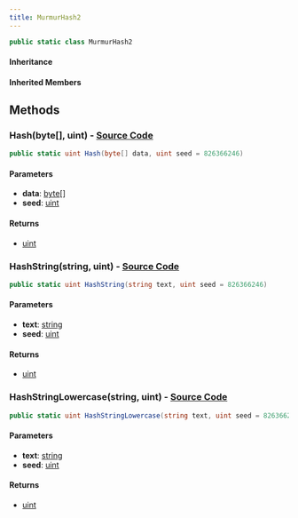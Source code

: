 ```yaml
---
title: MurmurHash2
---
```


```csharp
public static class MurmurHash2
```

#### Inheritance

#### Inherited Members

## Methods

### **Hash(byte[], uint)** - [Source Code](https://github.com/swiftly-solution/swiftlys2/blob/main/managed/src/SwiftlyS2.Shared/Misc/MurmurHash2.cs#L10)

```csharp
public static uint Hash(byte[] data, uint seed = 826366246)
```

#### Parameters

- **data**: [byte](https://learn.microsoft.com/dotnet/api/system.byte)[]
- **seed**: [uint](https://learn.microsoft.com/dotnet/api/system.uint32)

#### Returns

- [uint](https://learn.microsoft.com/dotnet/api/system.uint32)

### **HashString(string, uint)** - [Source Code](https://github.com/swiftly-solution/swiftlys2/blob/main/managed/src/SwiftlyS2.Shared/Misc/MurmurHash2.cs#L58)

```csharp
public static uint HashString(string text, uint seed = 826366246)
```

#### Parameters

- **text**: [string](https://learn.microsoft.com/dotnet/api/system.string)
- **seed**: [uint](https://learn.microsoft.com/dotnet/api/system.uint32)

#### Returns

- [uint](https://learn.microsoft.com/dotnet/api/system.uint32)

### **HashStringLowercase(string, uint)** - [Source Code](https://github.com/swiftly-solution/swiftlys2/blob/main/managed/src/SwiftlyS2.Shared/Misc/MurmurHash2.cs#L66)

```csharp
public static uint HashStringLowercase(string text, uint seed = 826366246)
```

#### Parameters

- **text**: [string](https://learn.microsoft.com/dotnet/api/system.string)
- **seed**: [uint](https://learn.microsoft.com/dotnet/api/system.uint32)

#### Returns

- [uint](https://learn.microsoft.com/dotnet/api/system.uint32)

